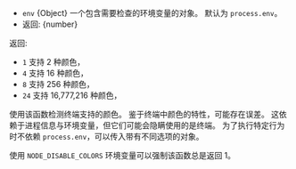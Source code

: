 <!-- YAML
added: v9.9.0
-->

* `env` {Object} 一个包含需要检查的环境变量的对象。
  默认为 `process.env`。
* 返回: {number}

返回:
* `1` 支持 2 种颜色，
* `4` 支持 16 种颜色，
* `8` 支持 256 种颜色，
* `24` 支持 16,777,216 种颜色，

使用该函数检测终端支持的颜色。
鉴于终端中颜色的特性，可能存在误差。
这依赖于进程信息与环境变量，但它们可能会隐瞒使用的是终端。
为了执行特定行为时不依赖 `process.env`，可以传入带有不同选项的对象。

使用 `NODE_DISABLE_COLORS` 环境变量可以强制该函数总是返回 1。

